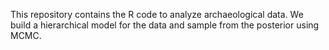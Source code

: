 This repository contains the R code to analyze archaeological data. We build a hierarchical model for the data and sample from the posterior using MCMC.
